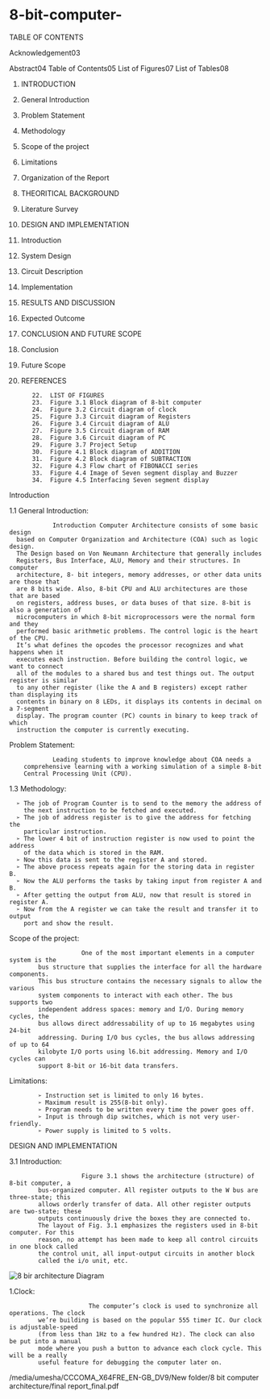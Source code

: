 # 8-bit-computer-

TABLE OF CONTENTS

Acknowledgement03

Abstract04
Table of Contents05
List of Figures07
List of Tables08
1. INTRODUCTION
2.  General Introduction
3.  Problem Statement
4.  Methodology
5. Scope of the project
6.  Limitations
7. Organization of the Report
8.  THEORITICAL BACKGROUND
9.  Literature Survey
10.  DESIGN AND IMPLEMENTATION
11. Introduction
12. System Design
13. Circuit Description
14. Implementation
15.  RESULTS AND DISCUSSION
16.  Expected Outcome
17.  CONCLUSION AND FUTURE SCOPE
18.  Conclusion
19.  Future Scope
20.  REFERENCES



            22.  LIST OF FIGURES
            23.  Figure 3.1 Block diagram of 8-bit computer
            24.  Figure 3.2 Circuit diagram of clock
            25.  Figure 3.3 Circuit diagram of Registers
            26.  Figure 3.4 Circuit diagram of ALU
            27.  Figure 3.5 Circuit diagram of RAM
            28.  Figure 3.6 Circuit diagram of PC
            29.  Figure 3.7 Project Setup
            30.  Figure 4.1 Block diagram of ADDITION
            31.  Figure 4.2 Block diagram of SUBTRACTION
            32.  Figure 4.3 Flow chart of FIBONACCI series
            33.  Figure 4.4 Image of Seven segment display and Buzzer
            34.  Figure 4.5 Interfacing Seven segment display




Introduction

1.1 General Introduction:

                Introduction Computer Architecture consists of some basic design
      based on Computer Organization and Architecture (COA) such as logic design.
      The Design based on Von Neumann Architecture that generally includes
      Registers, Bus Interface, ALU, Memory and their structures. In computer
      architecture, 8- bit integers, memory addresses, or other data units are those that
      are 8 bits wide. Also, 8-bit CPU and ALU architectures are those that are based
      on registers, address buses, or data buses of that size. 8-bit is also a generation of
      microcomputers in which 8-bit microprocessors were the normal form and they
      performed basic arithmetic problems. The control logic is the heart of the CPU.
      It’s what defines the opcodes the processor recognizes and what happens when it
      executes each instruction. Before building the control logic, we want to connect
      all of the modules to a shared bus and test things out. The output register is similar
      to any other register (like the A and B registers) except rather than displaying its
      contents in binary on 8 LEDs, it displays its contents in decimal on a 7-segment
      display. The program counter (PC) counts in binary to keep track of which
      instruction the computer is currently executing.



Problem Statement:

                Leading students to improve knowledge about COA needs a
        comprehensive learning with a working simulation of a simple 8-bit
        Central Processing Unit (CPU).
        
1.3 Methodology:

      ➢ The job of Program Counter is to send to the memory the address of
        the next instruction to be fetched and executed.
      ➢ The job of address register is to give the address for fetching the
        particular instruction.
      ➢ The lower 4 bit of instruction register is now used to point the address
        of the data which is stored in the RAM.
      ➢ Now this data is sent to the register A and stored.
      ➢ The above process repeats again for the storing data in register B.
      ➢ Now the ALU performs the tasks by taking input from register A and B.
      ➢ After getting the output from ALU, now that result is stored in register A.
      ➢ Now from the A register we can take the result and transfer it to output
        port and show the result.

Scope of the project:

                        One of the most important elements in a computer system is the
            bus structure that supplies the interface for all the hardware components.
            This bus structure contains the necessary signals to allow the various
            system components to interact with each other. The bus supports two
            independent address spaces: memory and I/O. During memory cycles, the
            bus allows direct addressability of up to 16 megabytes using 24-bit
            addressing. During I/O bus cycles, the bus allows addressing of up to 64
            kilobyte I/O ports using l6.bit addressing. Memory and I/O cycles can
            support 8-bit or 16-bit data transfers.

Limitations:

            ➢ Instruction set is limited to only 16 bytes.
            ➢ Maximum result is 255(8-bit only).
            ➢ Program needs to be written every time the power goes off.
            ➢ Input is through dip switches, which is not very user-friendly.
            ➢ Power supply is limited to 5 volts.
            
            
DESIGN AND IMPLEMENTATION

3.1 Introduction:

                        Figure 3.1 shows the architecture (structure) of 8-bit computer, a
            bus-organized computer. All register outputs to the W bus are three-state; this
            allows orderly transfer of data. All other register outputs are two-state; these
            outputs continuously drive the boxes they are connected to.
            The layout of Fig. 3.1 emphasizes the registers used in 8-bit computer. For this
            reason, no attempt has been made to keep all control circuits in one block called
            the control unit, all input-output circuits in another block
            called the i/o unit, etc.

![8 bir architecture Diagram](https://user-images.githubusercontent.com/73009807/189870670-e3030582-d6a7-4d8a-a518-aebc5d88680a.png)

1.Clock:

                          The computer’s clock is used to synchronize all operations. The clock
            we’re building is based on the popular 555 timer IC. Our clock is adjustable-speed
            (from less than 1Hz to a few hundred Hz). The clock can also be put into a manual
            mode where you push a button to advance each clock cycle. This will be a really
            useful feature for debugging the computer later on.
/media/umesha/CCCOMA_X64FRE_EN-GB_DV9/New folder/8 bit computer architecture/final report_final.pdf

